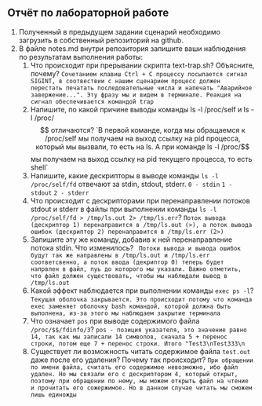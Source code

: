 ## Отчёт по лабораторной работе

1. Полученный в предыдущем задании сценарий необходимо загрузить в собственный репозиторий на github.
2. В файле notes.md внутри репозитория запишите ваши наблюдения по результатам выполнения работы:
    1. Что происходит при прерывании скрипта text-trap.sh? Объясните, почему?
`Сочетанием клавиш Ctrl + С процессу посылается сигнал SIGINT, в соотвествии с нашим сценарием процесс должен перестать печатать последовательные числа и напечать "Аварийное завержение...". Эту фразу мы и видем в терминале. Реакция на сигнал обеспечивается командой trap`
    2. Напишите, по какой причине выводы команды ls -l /proc/self и ls -l /proc/$$ отличаются?
`В первой команде, когда мы обращаемся к /proc/self мы получаем на выход ссылку на pid процесса, который мы вызвали, то есть на ls. А при команде ls -l /proc/$$ мы получаем на выход ссылку на pid текущего процесса, то есть shell`
    3. Напишите, какие дескрипторы в выводе команды `ls -l /proc/self/fd` отвечают за stdin, stdout, stderr.
`0 - stdin`
`1 - stdout`
`2 - stderr`
    4. Что происходит с дескрипторами при перенаправлении потоков stdout и stderr в файлы при выполнении команды `ls -l /proc/self/fd > /tmp/ls.out 2> /tmp/ls.err`?
`Поток вывода (дескриптор 1) перенаправится в /tmp/ls.out (>), a поток вывода ошибок (дескриптор 2) перенаправится в /tmp/ls.err (2>)`
    5. Запишите эту же команду, добавив к ней перенаправление потока stdin. Что изменилось?
` Потоки вывода и вывода ошибок будут так же направлены в /tmp/ls.out и /tmp/ls.err соответсвенно, а поток ввода (декриптор 0) теперь будет напрвлен в файл, пуь до которого мы указали. Важно отметить, что файл должен существовать, чтобы мы наблюдали вывод в /tmp/ls.out`
    6. Какой эффект наблюдается при выполнении команды `exec ps -l`?
`Текущая оболочка закрывается. Это происходит потому что команда exec заменяет оболочку bash командой, которой должна быть выполнена, из-за этого мы наблюдаем закрытие терминала`
    7. Что означает `pos` при выводе содержимого файла `/proc/$$/fdinfo/3`?
`pos - позиция указателя, это значение равно 14, так как мы записали 14 символов, сначала 5 + перенос строки, потом еще 7 + перенос строки. Итого "Test3\nTest333\n`
    8. Существует ли возможность читать содержимое файла `test.out` даже после его удаления? Почему так происходит?
`При обращении по имени файла, считать его содержимое невозможно, ибо файл удален. Но мы связали его с дескриптором 4, который открыт, поэтому при обращении по нему, мы можем открыть файл на чтение и прочитать его сожержимое. Но в данном случае читать мы сможем лишь единожды`
